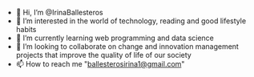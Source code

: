 - 👋 Hi, I’m @IrinaBallesteros
- 👀 I’m interested in the world of technology, reading and good lifestyle habits
- 🌱 I’m currently learning web programming and data science
- 💞️ I’m looking to collaborate on change and innovation management projects that improve the quality of life of our society
- 📫 How to reach me "ballesterosirina1@gmail.com" 

<!---
IrinaBallesteros/IrinaBallesteros is a ✨ special ✨ repository because its `README.md` (this file) appears on your GitHub profile.
You can click the Preview link to take a look at your changes.
--->
